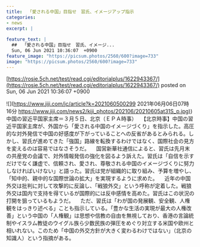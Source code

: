```yaml
---
title:  「愛される中国」目指せ　習氏、イメージアップ指示  
categories:
- news
excerpt: |
  
feature_text: |
  ##  「愛される中国」目指せ　習氏、イメージ...
  Sun, 06 Jun 2021 10:36:07  +0900
feature_image: "https://picsum.photos/2560/600?image=733"
image: "https://picsum.photos/2560/600?image=733"
---
```


[https://rosie.5ch.net/test/read.cgi/editorialplus/1622943367/](https://rosie.5ch.net/test/read.cgi/editorialplus/1622943367/)
posted on Sun, 06 Jun 2021 10:36:07  +0900

<!--more-->

![](https://www.jiji.com/jc/article?k=2021060500299 2021年06月06日07時16分 [https://www.jiji.com/news2/kiji_photos/202106/20210605at31S_p.jpg)](https://www.jiji.com/news2/kiji_photos/202106/20210605at31S_p.jpg)) 中国の習近平国家主席＝３月５日、北京（ＥＰＡ時事） 　【北京時事】中国の習近平国家主席が、外国から「愛される中国のイメージづくり」を指示した。高圧的な対外発信で中国の好感度が下がっていることへの反省があるとみられる。しかし、習氏が進めてきた「強国」路線を転換するわけではなく、国際社会の見方を変えるのは容易ではなさそうだ。 　国営新華社通信によると、習氏は先月末の共産党の会議で、対外情報発信の強化を図るよう訴えた。習氏は「自信を示すだけでなく謙虚で、信頼され、愛され、尊敬される中国のイメージづくりに努力しなければいけない」と語った。習氏は党が組織的に取り組み、予算を増やし、「知中的、親中的な国際世論の拡大」を実現するように求めた。 　近年の中国外交は批判に対して攻撃的に反論し、「戦狼外交」という呼称が定着した。戦狼外交は国内で支持を得ているが国際的には反中感情を高めた。習氏はこの状況の打開を狙っているもようだ。 　ただ、習氏は「わが国の発展観、安全観、人権観をはっきり述べる」ことも指示している。「豊かな生活の実現が最大の人権改善」という中国の「人権観」は思想や信教の自由を無視しており、香港の言論統制やイスラム教徒のウイグル族ら少数民族の弾圧をめぐり対立する米国や欧州と相いれない。このため「中国の外交方針が大きく変わるわけではない」（北京の知識人）という指摘がある。

